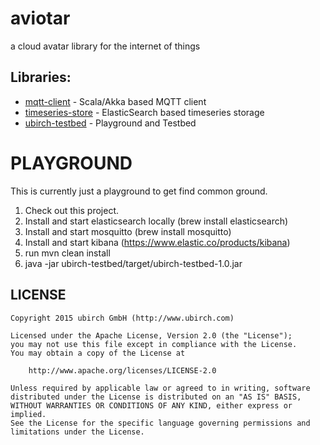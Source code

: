 # aviotar

a cloud avatar library for the internet of things

## Libraries:

- [mqtt-client](mqtt-client) - Scala/Akka based MQTT client
- [timeseries-store](timseries-store) - ElasticSearch based timeseries storage
- [ubirch-testbed](ubirch-testbed) - Playground and Testbed

# PLAYGROUND

This is currently just a playground to get find common ground.

1. Check out this project.
2. Install and start elasticsearch locally (brew install elasticsearch)
3. Install and start mosquitto (brew install mosquitto)
4. Install and start kibana (https://www.elastic.co/products/kibana)
5. run mvn clean install
5. java -jar ubirch-testbed/target/ubirch-testbed-1.0.jar 

## LICENSE

    Copyright 2015 ubirch GmbH (http://www.ubirch.com)
    
    Licensed under the Apache License, Version 2.0 (the "License");
    you may not use this file except in compliance with the License.
    You may obtain a copy of the License at
    
        http://www.apache.org/licenses/LICENSE-2.0
    
    Unless required by applicable law or agreed to in writing, software
    distributed under the License is distributed on an "AS IS" BASIS,
    WITHOUT WARRANTIES OR CONDITIONS OF ANY KIND, either express or implied.
    See the License for the specific language governing permissions and
    limitations under the License.


